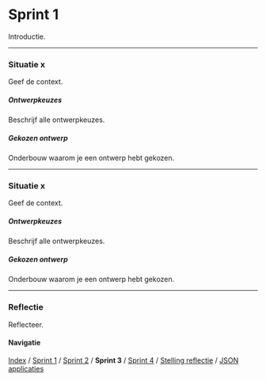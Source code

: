 # Sprint 1
Introductie.

---

### Situatie x
Geef de context.

##### Ontwerpkeuzes
Beschrijf alle ontwerpkeuzes.

##### Gekozen ontwerp
Onderbouw waarom je een ontwerp hebt gekozen.

---

### Situatie x
Geef de context.

##### Ontwerpkeuzes
Beschrijf alle ontwerpkeuzes.

##### Gekozen ontwerp
Onderbouw waarom je een ontwerp hebt gekozen.

---

### Reflectie
Reflecteer.

#### Navigatie
[Index](../readme.md) / [Sprint 1](../week6/sprint1.md) / [Sprint 2](../week6/sprint2.md) / **Sprint 3**
/ [Sprint 4](sprint4.md) / [Stelling reflectie](../overig/stelling-reflectie.md) / [JSON applicaties](../overig/json-applicaties.md)